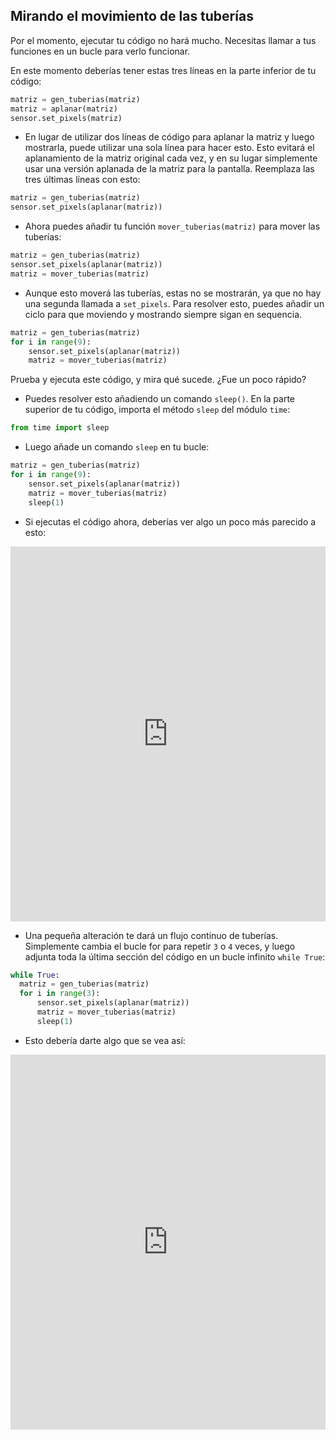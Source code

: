 ## Mirando el movimiento de las tuberías

Por el momento, ejecutar tu código no hará mucho. Necesitas llamar a tus funciones en un bucle para verlo funcionar.

En este momento deberías tener estas tres líneas en la parte inferior de tu código:

```python
matriz = gen_tuberias(matriz)
matriz = aplanar(matriz)
sensor.set_pixels(matriz)
```

- En lugar de utilizar dos líneas de código para aplanar la matriz y luego mostrarla, puede utilizar una sola línea para hacer esto. Esto evitará el aplanamiento de la matriz original cada vez, y en su lugar simplemente usar una versión aplanada de la matriz para la pantalla. Reemplaza las tres últimas líneas con esto:

```python
matriz = gen_tuberias(matriz)
sensor.set_pixels(aplanar(matriz))
```

- Ahora puedes añadir tu función `mover_tuberias(matriz)` para mover las tuberías:

```python
matriz = gen_tuberias(matriz)
sensor.set_pixels(aplanar(matriz))
matriz = mover_tuberias(matriz)
```
- Aunque esto moverá las tuberías, estas no se mostrarán, ya que no hay una segunda llamada a `set_pixels`. Para resolver esto, puedes añadir un ciclo para que moviendo y mostrando siempre sigan en sequencia.

```python
matriz = gen_tuberias(matriz)
for i in range(9):
    sensor.set_pixels(aplanar(matriz))
    matriz = mover_tuberias(matriz)
```

Prueba y ejecuta este código, y mira qué sucede. ¿Fue un poco rápido?

- Puedes resolver esto añadiendo un comando `sleep()`. En la parte superior de tu código, importa el método `sleep` del módulo `time`:

```python
from time import sleep
```

- Luego añade un comando `sleep` en tu bucle:

```python
matriz = gen_tuberias(matriz)
for i in range(9):
    sensor.set_pixels(aplanar(matriz))
    matriz = mover_tuberias(matriz)
    sleep(1)
```

- Si ejecutas el código ahora, deberías ver algo un poco más parecido a esto: 
<iframe src="https://trinket.io/embed/python/74307750be" width="100%" height="600" frameborder="0" marginwidth="0" marginheight="0" allowfullscreen mark="crwd-mark"></iframe>

- Una pequeña alteración te dará un flujo continuo de tuberías. Simplemente cambia el bucle for para repetir `3` o `4` veces, y luego adjunta toda la última sección del código en un bucle infinito `while True`:

```python
while True:
  matriz = gen_tuberias(matriz)
  for i in range(3):
      sensor.set_pixels(aplanar(matriz))
      matriz = mover_tuberias(matriz)
      sleep(1)
```

- Esto debería darte algo que se vea así: 
<iframe src="https://trinket.io/embed/python/46cf11b0c9" width="100%" height="600" frameborder="0" marginwidth="0" marginheight="0" allowfullscreen mark="crwd-mark"></iframe>
